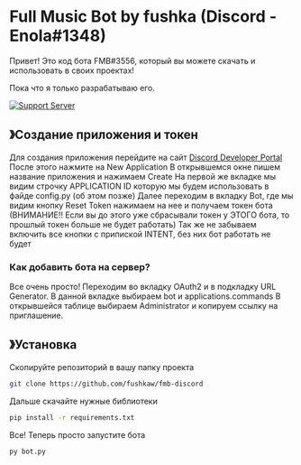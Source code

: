 # Full Music Bot by fushka (Discord - Enola#1348)

Привет!
Это код бота FMB#3556, который вы можете скачать и использовать в своих проектах!

Пока что я только разрабатываю его.

[![Support Server](https://media.discordapp.net/attachments/999665054540640317/1088732963652522034/d3ccc508c54a1530.png?width=512&height=256)](https://discord.gg/jr76tq3Q9j)

## 》Создание приложения и токен
Для создания приложения перейдите на сайт [Discord Developer Portal](https://discord.com/developers/applications) <br/>
После этого нажмите на New Application
В открывшемся окне пишем название приложения и нажимаем Create
На первой же вкладке мы видим строчку APPLICATION ID которую мы будем использовать в файде config.py (об этом позже)
Далее переходим в вкладку Bot, где мы видим кнопку Reset Token нажимаем на нее и получаем токен бота (ВНИМАНИЕ!! Если вы до этого уже сбрасывали токен у ЭТОГО бота, то прошлый токен больше не будет работать)
Так же не забываем включить все кнопки с припиской INTENT, без них бот работать не будет

### Как добавить бота на сервер?
Все очень просто!
Переходим во вкладку OAuth2 и в подкладку URL Generator.
В данной вкладке выбираем bot и applications.commands
В открывшейся таблице выбираем Administrator и копируем ссылку на приглашение.

## 》Установка
Скопируйте репозиторий в вашу папку проекта
```bash
git clone https://github.com/fushkaw/fmb-discord
```

Дальше скачайте нужные библиотеки
```bash
pip install -r requirements.txt
```

Все! Теперь просто запустите бота
```bash
py bot.py
```
